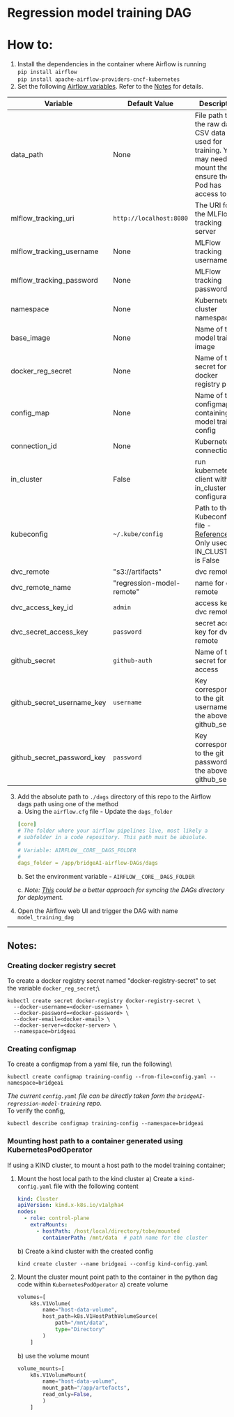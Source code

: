 # Regression model training DAG

# How to:
1. Install the dependencies in the container where Airflow is running\
    `pip install airflow`\
    `pip install apache-airflow-providers-cncf-kubernetes`
2. Set the following [Airflow variables](https://airflow.apache.org/docs/apache-airflow/stable/howto/variable.html). Refer to the [Notes](#notes) for details.

| Variable                    | Default Value              | Description                                                                                                                                                                     |
|-----------------------------|----------------------------|---------------------------------------------------------------------------------------------------------------------------------------------------------------------------------|
| data_path                   | None                       | File path to the raw data CSV data used for training. You may need to mount the and ensure the Pod has access to it.                                                            |
| mlflow_tracking_uri         | `http://localhost:8080`    | The URI for the MLFlow tracking server                                                                                                                                          |
| mlflow_tracking_username    | None                       | MLFlow tracking username                                                                                                                                                        | 
| mlflow_tracking_password    | None                       | MLFlow tracking password                                                                                                                                                        |
| namespace                   | None                       | Kubernetes cluster namespace                                                                                                                                                    |
| base_image                  | None                       | Name of the model training image                                                                                                                                                |
| docker_reg_secret           | None                       | Name of the secret for the docker registry pull                                                                                                                                 |
| config_map                  | None                       | Name of the configmap containing the model training config                                                                                                                      |
| connection_id               | None                       | Kubernetes connection id                                                                                                                                                        |
| in_cluster                  | False                      | run kubernetes client with in_cluster configuration                                                                                                                             |
| kubeconfig                  | `~/.kube/config`           | Path to the Kubeconfig file - [Reference](https://airflow.apache.org/docs/apache-airflow-providers-cncf-kubernetes/stable/operators.html#id3). Only used if IN_CLUSTER is False |
| dvc_remote                  | "s3://artifacts"           | dvc remote                                                                                                                                                                      |
| dvc_remote_name             | "regression-model-remote"  | name for dvc remote                                                                                                                                                             |
| dvc_access_key_id           | `admin`                    | access key for dvc remote                                                                                                                                                       |
| dvc_secret_access_key       | `password`                 | secret access key for dvc remote                                                                                                                                                |
| github_secret               | `github-auth`              | Name of the secret for git access                                                                                                                                               |
| github_secret_username_key  | `username`                 | Key corresponding to the git username in the above github_secret                                                                                                                |
| github_secret_password_key  | `password`                 | Key corresponding to the git password in the above github_secret                                                                                                                |


3. Add the absolute path to `./dags` directory of this repo to the Airflow dags path using one of the method\
    a. Using the `airflow.cfg` file - Update the `dags_folder`
    ```yaml
    [core]
    # The folder where your airflow pipelines live, most likely a
    # subfolder in a code repository. This path must be absolute.
    #
    # Variable: AIRFLOW__CORE__DAGS_FOLDER
    #
    dags_folder = /app/bridgeAI-airflow-DAGs/dags
    ```
    b. Set the environment variable - `AIRFLOW__CORE__DAGS_FOLDER`

    c. *Note: [This](https://airflow.apache.org/docs/helm-chart/stable/manage-dags-files.html#mounting-dags-using-git-sync-sidecar-with-persistence-enabled) could be a better approach for syncing the DAGs directory for deployment.*

4. Open the Airflow web UI and trigger the DAG with name `model_training_dag`

---
## Notes:

### Creating docker registry secret
To create a docker registry secret named "docker-registry-secret" to set the variable `docker_reg_secret`;\
```shell
kubectl create secret docker-registry docker-registry-secret \
  --docker-username=<docker-username> \
  --docker-password=<docker-password> \
  --docker-email=<docker-email> \
  --docker-server=<docker-server> \
  --namespace=bridgeai
```
### Creating configmap
To create a configmap from a yaml file, run the following\
```shell
kubectl create configmap training-config --from-file=config.yaml --namespace=bridgeai
```
*The current `config.yaml` file can be directly taken form the
`bridgeAI-regression-model-training` repo.*\
To verify the config,
```shell
kubectl describe configmap training-config --namespace=bridgeai
````

### Mounting host path to a container generated using KubernetesPodOperator 

If using a KIND cluster, to mount a host path to the model training container;
1. Mount the host local path to the kind cluster
    a) Create a `kind-config.yaml` file with the following content
    ```yaml
    kind: Cluster
    apiVersion: kind.x-k8s.io/v1alpha4
    nodes:
      - role: control-plane
        extraMounts:
          - hostPath: /host/local/directory/tobe/mounted
            containerPath: /mnt/data  # path name for the cluster
    ```
    b) Create a kind cluster with the created config
    ```shell
   kind create cluster --name bridgeai --config kind-config.yaml
    ```
2. Mount the cluster mount point path to the container in the python dag code within `KubernetesPodOperator`
    a) create volume
    ```python
    volumes=[
        k8s.V1Volume(
            name="host-data-volume",
            host_path=k8s.V1HostPathVolumeSource(
                path="/mnt/data",
                type="Directory"
            )
        ]
    ```
    b)  use the volume mount
    ```python
    volume_mounts=[
        k8s.V1VolumeMount(
            name="host-data-volume",
            mount_path="/app/artefacts",
            read_only=False,
            )
        ]
    ```

